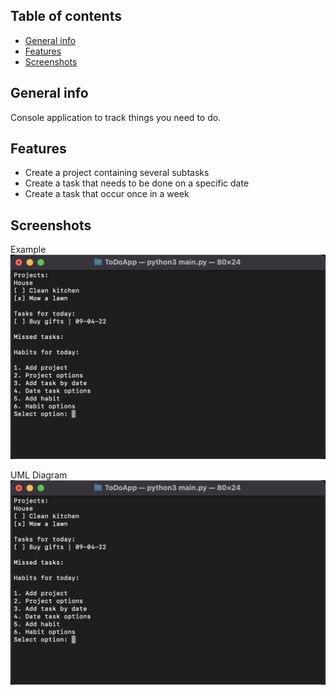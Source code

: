 ## Table of contents
* [General info](#general-info)
* [Features](#features)
* [Screenshots](#screenshots)


## General info
Console application to track things you need to do.

## Features
* Create a project containing several subtasks
* Create a task that needs to be done on a specific date
* Create a task that occur once in a week

## Screenshots
Example
![Alt text](/Screenshots/Example.png?raw=true "Example screenshot")

UML Diagram
![Alt text](/Screenshots/Example.png?raw=true "Example screenshot")
